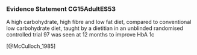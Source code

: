 ### Evidence Statement CG15AdultES53
A high carbohydrate, high fibre and low fat diet, compared to conventional low carbohydrate diet, taught by a dietitian in an unblinded randomised controlled trial 97 was seen at 12 months to improve HbA 1c



[@McCulloch_1985]
